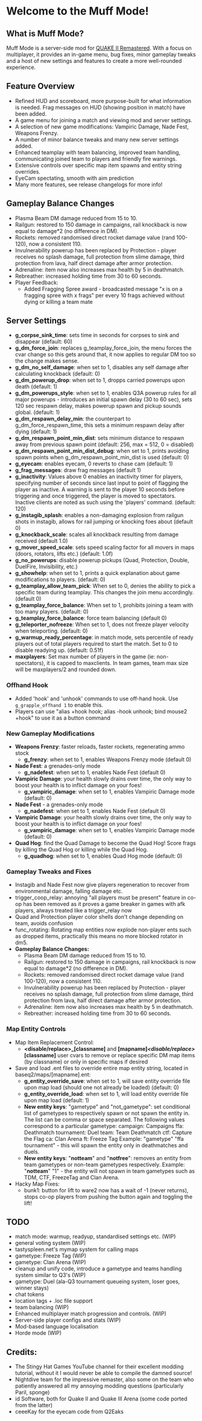 # Welcome to the Muff Mode!

## What is Muff Mode?
Muff Mode is a server-side mod for [QUAKE II Remastered](https://github.com/id-Software/quake2-rerelease-dll). With a focus on multiplayer, it provides an in-game menu,  bug fixes, minor gameplay tweaks and a host of new settings and features to create a more well-rounded experience.

## Feature Overview
- Refined HUD and scoreboard, more purpose-built for what information is needed. Frag messages on HUD (showing position in match) have been added.
- A game menu for joining a match and viewing mod and server settings.
- A selection of new game modifications: Vampiric Damage, Nade Fest, Weapons Frenzy.
- A number of minor balance tweaks and many new server settings added.
- Enhanced teamplay with team balancing, improved team handling, communicating joined team to players and friendly fire warnings.
- Extensive controls over specific map item spawns and entity string overrides.
- EyeCam spectating, smooth with aim prediction
- Many more features, see release changelogs for more info!

## Gameplay Balance Changes
* Plasma Beam DM damage reduced from 15 to 10.
* Railgun: restored to 150 damage in campaigns, rail knockback is now equal to damage*2 (no difference in DM).
* Rockets: removed randomised direct rocket damage value (rand 100-120), now a consistent 110.
* Invulnerability powerup has been replaced by Protection - player receives no splash damage, full protection from slime damage, third protection from lava, half direct damage after armor protection.
* Adrenaline: item now also increases max health by 5 in deathmatch.
* Rebreather: increased holding time from 30 to 60 seconds.
* Player Feedback:
	* Added Fragging Spree award - broadcasted message "x is on a fragging spree with x frags" per every 10 frags achieved without dying or killing a team mate

## Server Settings
 - **g_corpse_sink_time**: sets time in seconds for corpses to sink and disappear (default: 60)
 - **g_dm_force_join**: replaces g_teamplay_force_join, the menu forces the cvar change so this gets around that, it now applies to regular DM too so the change makes sense.
 - **g_dm_no_self_damage**: when set to 1, disables any self damage after calculating knockback (default: 0)
 - **g_dm_powerup_drop**: when set to 1, dropps carried powerups upon death (default: 1)
 - **g_dm_powerups_style**: when set to 1, enables Q3A powerup rules for all major powerups - introduces an initial spawn delay (30 to 60 sec), sets 120 sec respawn delay, makes powerup spawn and pickup sounds global. (default: 1)
 - **g_dm_respawn_delay_min**: the counterpart to g_dm_force_respawn_time, this sets a minimum respawn delay after dying (default: 1)
 - **g_dm_respawn_point_min_dist**: sets minimum distance to respawn away from previous spawn point (default: 256, max = 512, 0 = disabled)
 - **g_dm_respawn_point_min_dist_debug**: when set to 1, prints avoiding spawn points when g_dm_respawn_point_min_dist is used (default: 0)
 - **g_eyecam**: enables eyecam, 0 reverts to chase cam (default: 1)
 - **g_frag_messages**: draw frag messages (default 1)
 - **g_inactivity**: Values above 0 enables an inactivity timer for players, specifying number of seconds since last input to point of flagging the player as inactive. A warning is sent to the player 10 seconds before triggering and once triggered, the player is moved to spectators. Inactive clients are noted as such using the 'players' command. (default: 120)
 - **g_instagib_splash**: enables a non-damaging explosion from railgun shots in instagib, allows for rail jumping or knocking foes about (default 0)
 - **g_knockback_scale**: scales all knockback resulting from damage received (default 1.0)
 - **g_mover_speed_scale**: sets speed scaling factor for all movers in maps (doors, rotators, lifts etc.) (default: 1.0f)
 - **g_no_powerups**: disable powerup pickups (Quad, Protection, Double, DuelFire, Invisibility, etc.)
 - **g_showhelp**: when set to 1, prints a quick explanation about game modifications to players. (default: 0)
 - **g_teamplay_allow_team_pick**: When set to 0, denies the ability to pick a specific team during teamplay. This changes the join menu accordingly. (default 0)
 - **g_teamplay_force_balance**: When set to 1, prohibits joining a team with too many players. (default: 0)
 - **g_teamplay_force_balance**: force team balancing (default 0)
 - **g_teleporter_nofreeze**: When set to 1, does not freeze player velocity when teleporting. (default: 0)
 - **g_warmup_ready_percentage**: in match mode, sets percentile of ready players out of total players required to start the match. Set to 0 to disable readying up. (default: 0.51f)
 - **maxplayers**: Set max number of players in the game (ie: non-spectators), it is capped to maxclients. In team games, team max size will be maxplayers/2 and rounded down.

### Offhand Hook
- Added 'hook' and 'unhook' commands to use off-hand hook. Use `g_grapple_offhand 1` to enable this.
- Players can use "alias +hook hook; alias -hook unhook; bind mouse2 +hook" to use it as a button command

### New Gameplay Modifications
* **Weapons Frenzy**: faster reloads, faster rockets, regenerating ammo stock
	* **g_frenzy**: when set to 1, enables Weapons Frenzy mode (default 0)
* **Nade Fest**: a grenades-only mode
	* **g_nadefest**: when set to 1, enables Nade Fest (default 0)
* **Vampiric Damage**: your health slowly drains over time, the only way to boost your health is to inflict damage on your foes!
	* **g_vampiric_damage**: when set to 1, enables Vampiric Damage mode (default: 0)
* **Nade Fest** - a grenades-only mode
	* **g_nadefest**: when set to 1, enables Nade Fest (default 0)
* **Vampiric Damage**: your health slowly drains over time, the only way to boost your health is to inflict damage on your foes!
	* **g_vampiric_damage**: when set to 1, enables Vampiric Damage mode (default: 0)
* **Quad Hog**: find the Quad Damage to become the Quad Hog! Score frags by killing the Quad Hog or killing while the Quad Hog.
	* **g_quadhog**: when set to 1, enables Quad Hog mode (default: 0)

### Gameplay Tweaks and Fixes
 * Instagib and Nade Fest now give players regeneration to recover from environmental damage, falling damage etc.
 * trigger_coop_relay: annoying "all players must be present" feature in co-op has been removed as it proves a game breaker in games with afk players, always treated like a trigger_relay now
 * Quad and Protection player color shells don't change depending on team, avoids confusion
 * func_rotating: Rotating map entities now explode non-player ents such as dropped items, practically this means no more blocked rotator in dm5.
 * **Gameplay Balance Changes:**
	* Plasma Beam DM damage reduced from 15 to 10.
	* Railgun: restored to 150 damage in campaigns, rail knockback is now equal to damage*2 (no difference in DM).
	* Rockets: removed randomised direct rocket damage value (rand 100-120), now a consistent 110.
	* Invulnerability powerup has been replaced by Protection - player receives no splash damage, full protection from slime damage, third protection from lava, half direct damage after armor protection.
	* Adrenaline: item now also increases max health by 5 in deathmatch.
	* Rebreather: increased holding time from 30 to 60 seconds.

### Map Entity Controls
 * Map Item Replacement Control:
	* **<disable/replace>_[classname]** and **[mapname]_<disable/replace>_[classname]** user cvars to remove or replace specific DM map items (by classname) or only in specific maps if desired
 * Save and load .ent files to override entire map entity string, located in baseq2/maps/[mapname].ent:
	* **g_entity_override_save**: when set to 1, will save entity override file upon map load (should one not already be loaded) (default: 0)
	* **g_entity_override_load**: when set to 1, will load entity override file upon map load (default: 1)
	* **New entity keys**: "gametype" and "not_gametype": set conditional list of gametypes to respectively spawn or not spawn the entity in. The list can be comma or space separated. The following values correspond to a particular gametype:
		campaign: Campaigns
		ffa: Deathmatch
		tournament: Duel
		team: Team Deathmatch
		ctf: Capture the Flag
		ca: Clan Arena
		ft: Freeze Tag
			Example: "gametype" "ffa tournament" - this will spawn the entity only in deathmatches and duels.
	* **New entity keys**: "**notteam**" and "**notfree**": removes an entity from team gametypes or non-team gametypes respectively.
		Example: "**notteam**" "1" - the entity will not spawn in team gametypes such as TDM, CTF, FreezeTag and Clan Arena.
* Hacky Map Fixes:
	* bunk1: button for lift to ware2 now has a wait of -1 (never returns), stops co-op players from pushing the button again and toggling the lift!

## TODO
- match mode: warmup, readyup, standardised settings etc. (WIP)
- general voting system (WIP)
- tastyspleen.net's mymap system for calling maps
- gametype: Freeze Tag (WIP)
- gametype: Clan Arena (WIP)
- cleanup and unify code, introduce a gametype and teams handling system similar to Q3's (WIP)
- gametype: Duel (ala-Q3 tournament queueing system, loser goes, winner stays)
- chat tokens
- location tags + .loc file support
- team balancing (WIP)
- Enhanced multiplayer match progression and controls. (WIP)
- Server-side player configs and stats (WIP)
- Mod-based language localisation
- Horde mode (WIP)

## Credits:
- The Stingy Hat Games YouTube channel for their excellent modding tutorial, without it I would never be able to compile the damned source!
- Nightdive team for the impressive remaster, also some on the team who patiently answered all my annoying modding questions (particularly Paril, sponge)
- id Software, both for Quake II and Quake III Arena (some code ported from the latter)
- ceeeKay for the eyecam code from Q2Eaks

